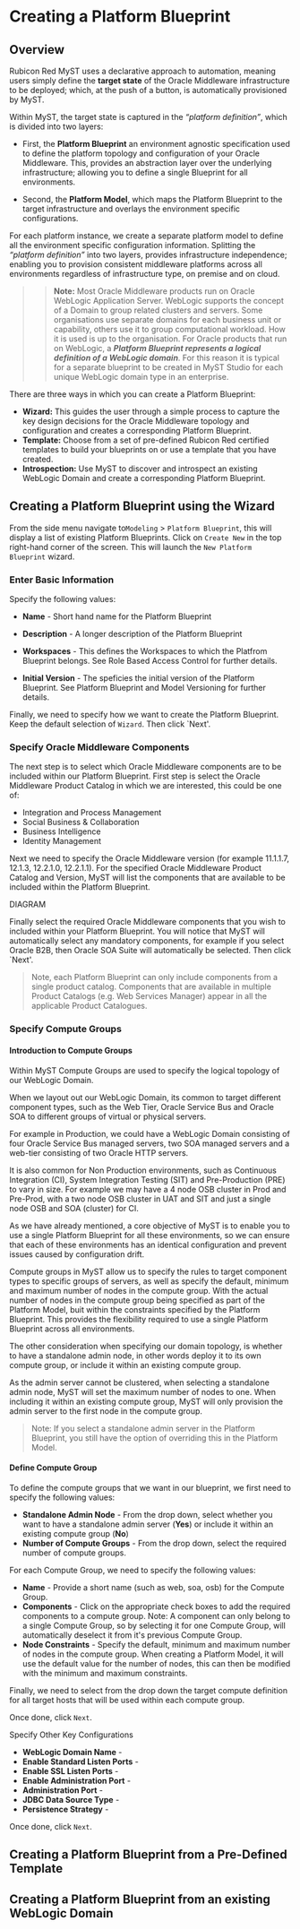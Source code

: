 # Creating a Platform Blueprint

## Overview
Rubicon Red MyST uses a declarative approach to automation, meaning users simply define the **target state** of the Oracle Middleware infrastructure to be deployed; which, at the push of a button, is automatically provisioned by MyST.

Within MyST, the target state is captured in the _“platform definition”_, which is divided into two layers:

* First, the **Platform Blueprint** an environment agnostic specification used to define the platform topology and configuration of your Oracle Middleware. This, provides an abstraction layer over the underlying infrastructure; allowing you to define a single Blueprint for all environments.

* Second, the **Platform Model**, which maps the Platform Blueprint to the target infrastructure and overlays the environment specific configurations.

For each platform instance, we create a separate platform model to define all the environment specific configuration information. Splitting the _“platform definition”_ into two layers, provides infrastructure independence; enabling you to provision consistent middleware platforms across all environments regardless of infrastructure type, on premise and on cloud.

>> **Note:**
Most Oracle Middleware products run on Oracle WebLogic Application Server. WebLogic supports the concept of a Domain to group related clusters and servers. Some organisations use separate domains for each business unit or capability, others use it to group computational workload. How it is used is up to the organisation. For Oracle products that run on WebLogic, a ***Platform Blueprint represents a logical definition of a WebLogic domain***. For this reason it is typical for a separate blueprint to be created in MyST Studio for each unique WebLogic domain type in an enterprise.

There are three ways in which you can create a Platform Blueprint:
* **Wizard:** This guides the user through a simple process to capture the key design decisions for the Oracle Middleware topology and configuration and creates a corresponding Platform Blueprint.
* **Template:** Choose from a set of pre-defined Rubicon Red certified templates to build your blueprints on or use a template that you have created.
* **Introspection:** Use MyST to discover and introspect an existing WebLogic Domain and create a corresponding Platform Blueprint.

## Creating a Platform Blueprint using the Wizard
From the side menu navigate to`Modeling` > `Platform Blueprint`, this will display a list of existing Platform Blueprints. Click on `Create New` in the top right-hand corner of the screen. This will launch the `New Platform Blueprint` wizard.

### Enter Basic Information
Specify the following values:

* **Name** - Short hand name for the Platform Blueprint

* **Description** - A longer description of the Platform Blueprint
* **Workspaces** - This defines the Workspaces to which the Platfrom Blueprint belongs. See Role Based Access Control for further details.
* **Initial Version** - The speficies the initial version of the Platform Blueprint. See Platform Blueprint and Model Versioning for further details.


Finally, we need to specify how we want to create the Platform Blueprint. Keep the default selection of `Wizard`. Then click `Next'.

### Specify Oracle Middleware Components
The next step is to select which Oracle Middleware components are to be included within our Platform Blueprint. First step is select the Oracle Middleware Product Catalog in which we are interested, this could be one of:
* Integration and Process Management
* Social Business & Collaboration
* Business Intelligence
* Identity Management

Next we need to specify the Oracle Middleware version (for example 11.1.1.7, 12.1.3, 12.2.1.0, 12.2.1.1). For the specified Oracle Middleware Product Catalog and Version, MyST will list the components that are available to be included within the Platform Blueprint.

DIAGRAM

Finally select the required Oracle Middleware components that you wish to included within your Platform Blueprint. You will notice that MyST will automatically select any mandatory components, for example if you select Oracle B2B, then Oracle SOA Suite will automatically be selected. Then click `Next'.

> Note, each Platform Blueprint can only include components from a single product catalog. Components that are available in multiple Product Catalogs (e.g. Web Services Manager) appear in all the applicable Product Catalogues.

### Specify Compute Groups

#### Introduction to Compute Groups
Within MyST Compute Groups are used to specify the logical topology of our WebLogic Domain.

When we layout out our WebLogic Domain, its common to target different component types, such as the Web Tier, Oracle Service Bus and Oracle SOA to different  groups of virtual or physical servers.  

For example in Production, we could have a WebLogic Domain consisting of four Oracle Service Bus managed servers, two SOA managed servers and a web-tier consisting of two Oracle HTTP servers.  

It is also common for Non Production environments, such as Continuous Integration (CI), System Integration Testing (SIT) and Pre-Production (PRE) to vary in size. For example we may have a 4 node OSB cluster in Prod and Pre-Prod, with a two node OSB cluster in UAT and SIT and just a single node OSB and SOA (cluster) for CI.  

As we have already mentioned, a core objective of MyST is to enable you to use a single Platform Blueprint for all these environments, so we can ensure that each of these environments has an identical configuration and prevent issues caused by configuration drift.  

Compute groups in MyST allow us to specify the rules to target component types to specific groups of servers, as well as specify the default, minimum and maximum number of nodes in the compute group.  With the actual number of nodes in the compute group being specified as part of the Platform Model, buit within the constraints specified by the Platform Blueprint. This provides the flexibility required to use a single Platform Blueprint across all environments.  

The other consideration when specifying our domain topology, is whether to have a standalone admin node, in other words deploy it to its own compute group, or include it within an existing compute group.  

As the admin server cannot be clustered, when selecting a standalone admin node, MyST will set the maximum number of nodes to one. When including it within an existing compute group, MyST will only provision the admin server to the first node in the compute group.

> Note: If you select a standalone admin server in the Platform Blueprint, you still have the option of overriding this in the Platform Model.

#### Define Compute Group
To define the compute groups that we want in our blueprint, we first need to specify the following values:

* **Standalone Admin Node** - From the drop down, select whether you want to have a standalone admin server (**Yes**) or include it within an existing compute group (**No**)
* **Number of Compute Groups** - From the drop down, select the required number of compute groups.

For each Compute Group, we need to specify the following values:
* **Name** - Provide a short name (such as web, soa, osb) for the Compute Group.
* **Components** - Click on the appropriate check boxes to add the required components to a compute group. Note: A component can only belong to a single Compute Group, so by selecting it for one Compute Group, will automatically deselect it from it's previous Compute Group.
* **Node Constraints** - Specify the default, minimum and maximum number of nodes in the compute group. When creating a Platform Model, it will use the default value for the number of nodes, this can then be modified with the minimum and maximum constraints.

Finally, we need to select from the drop down the target compute definition for all target hosts that will be used within each compute group.

Once done, click `Next`.

Specify Other Key Configurations
* **WebLogic Domain Name** - 
* **Enable Standard Listen Ports** - 
* **Enable SSL Listen Ports** - 
* **Enable Administration Port** - 
* **Administration Port** - 
* **JDBC Data Source Type** - 
* **Persistence Strategy** - 

Once done, click `Next`.

## Creating a Platform Blueprint from a Pre-Defined Template


## Creating a Platform Blueprint from an existing WebLogic Domain

